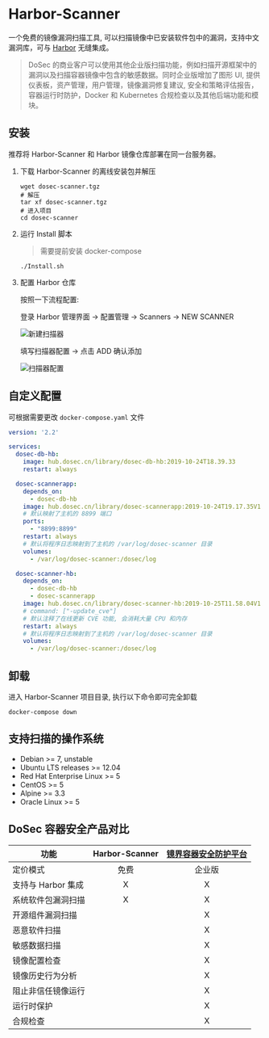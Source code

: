 # Harbor-Scanner

一个免费的镜像漏洞扫描工具, 可以扫描镜像中已安装软件包中的漏洞，支持中文漏洞库，可与 [Harbor](https://github.com/goharbor/harbor) 无缝集成。

> DoSec 的商业客户可以使用其他企业版扫描功能，例如扫描开源框架中的漏洞以及扫描容器镜像中包含的敏感数据。同时企业版增加了图形 UI, 提供仪表板，资产管理，用户管理，镜像漏洞修复建议, 安全和策略评估报告，容器运行时防护，Docker 和 Kubernetes 合规检查以及其他后端功能和模块。

## 安装

推荐将 Harbor-Scanner 和 Harbor 镜像仓库部署在同一台服务器。

1. 下载 Harbor-Scanner 的离线安装包并解压

    ```shell
    wget dosec-scanner.tgz
    # 解压
    tar xf dosec-scanner.tgz
    # 进入项目
    cd dosec-scanner
    ```

2. 运行 Install 脚本

    > 需要提前安装 docker-compose

    ```shell
    ./Install.sh
    ```

3. 配置 Harbor 仓库

    按照一下流程配置:

    登录 Harbor 管理界面 -> 配置管理 -> Scanners -> NEW SCANNER

    ![新建扫描器](http://img.dosec.cn/20191028115555.png)

    填写扫描器配置 -> 点击 ADD 确认添加

    ![扫描器配置](http://img.dosec.cn/20191028123700.png)

## 自定义配置

可根据需要更改 `docker-compose.yaml` 文件

```yaml
version: '2.2'

services:
  dosec-db-hb:
    image: hub.dosec.cn/library/dosec-db-hb:2019-10-24T18.39.33
    restart: always

  dosec-scannerapp:
    depends_on:
      - dosec-db-hb
    image: hub.dosec.cn/library/dosec-scannerapp:2019-10-24T19.17.35V1.0.0_prod
    # 默认映射了主机的 8899 端口
    ports:
      - "8899:8899"
    restart: always
    # 默认将程序日志映射到了主机的 /var/log/dosec-scanner 目录
    volumes:
      - /var/log/dosec-scanner:/dosec/log

  dosec-scanner-hb:
    depends_on:
      - dosec-db-hb
      - dosec-scannerapp
    image: hub.dosec.cn/library/dosec-scanner-hb:2019-10-25T11.58.04V1.0_release
    # command: ["-update_cve"]
    # 默认注释了在线更新 CVE 功能, 会消耗大量 CPU 和内存
    restart: always
    # 默认将程序日志映射到了主机的 /var/log/dosec-scanner 目录
    volumes:
      - /var/log/dosec-scanner:/dosec/log
```

## 卸载

进入 Harbor-Scanner 项目目录, 执行以下命令即可完全卸载

```shell
docker-compose down
```

## 支持扫描的操作系统

- Debian >= 7, unstable
- Ubuntu LTS releases >= 12.04
- Red Hat Enterprise Linux >= 5
- CentOS >= 5
- Alpine >= 3.3
- Oracle Linux >= 5

## DoSec 容器安全产品对比

|        功能        | Harbor-Scanner | [镜界容器安全防护平台](https://www.dosec.cn/) |
| ------------------ | :------------: | :-------------------------------------------: |
| 定价模式           |      免费      |                    企业版                     |
| 支持与 Harbor 集成 |       X        |                       X                       |
| 系统软件包漏洞扫描 |       X        |                       X                       |
| 开源组件漏洞扫描   |                |                       X                       |
| 恶意软件扫描       |                |                       X                       |
| 敏感数据扫描       |                |                       X                       |
| 镜像配置检查       |                |                       X                       |
| 镜像历史行为分析   |                |                       X                       |
| 阻止非信任镜像运行 |                |                       X                       |
| 运行时保护         |                |                       X                       |
| 合规检查           |                |                       X                       |
